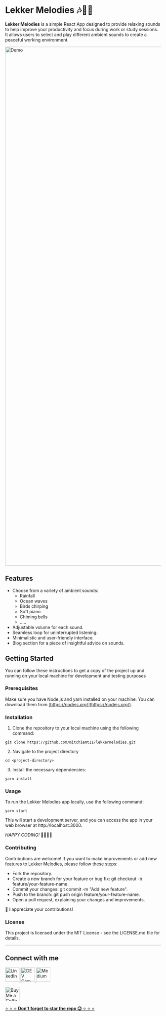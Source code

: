 # Lekker Melodies 🎶🎼🎵


**Lekker Melodies** is a simple React App designed to provide relaxing sounds to help improve your productivity and focus during work or study sessions. It allows users to select and play different ambient sounds to create a peaceful working environment.

<img width="1680" alt="Demo" src="https://github.com/mitchiemt11/lekkermelodies/assets/74592107/12b0b472-4019-4389-bacd-0796b7e1df61">



## Features

- Choose from a variety of ambient sounds:
  - Rainfall
  - Ocean waves
  - Birds chirping
  - Soft piano
  - Chiming bells
  - .....
- Adjustable volume for each sound.
- Seamless loop for uninterrupted listening.
- Minimalistic and user-friendly interface.
- Blog section for a piece of insightful advice on sounds.


## Getting Started

You can follow these instructions to get a copy of the project up and running on your local machine for development and testing purposes

### Prerequisites

Make sure you have Node.js and yarn installed on your machine. You can download them from [https://nodejs.org/](https://nodejs.org/).

### Installation

1. Clone the repository to your local machine using the following command:

 ```
 git clone https://github.com/mitchiemt11/lekkermelodies.git
 ```

2. Navigate to the project directory

```
cd <project-directory>
```

3. Install the necessary dependencies:

```
yarn install
```

### Usage
To run the Lekker Melodies app locally, use the following command:
```
yarn start
```

This will start a development server, and you can access the app in your web browser at http://localhost:3000.

_HAPPY CODING!_ 🎉🎉🎉🎉


### Contributing
Contributions are welcome! If you want to make improvements or add new features to Lekker Melodies, please follow these steps:

- Fork the repository.
- Create a new branch for your feature or bug fix: git checkout -b feature/your-feature-name.
- Commit your changes: git commit -m "Add new feature".
- Push to the branch: git push origin feature/your-feature-name.
- Open a pull request, explaining your changes and improvements.

🎉 I appreciate your contributions!

### License
This project is licensed under the MIT License - see the LICENSE.md file for details.

-------

## Connect with me

<a href='https://www.linkedin.com/in/mitchell-mutandah-5726aa212/' target='_blank'><img height='35' style='border:0px;height:46px;' src='https://images.rawpixel.com/image_png_800/czNmcy1wcml2YXRlL3Jhd3BpeGVsX2ltYWdlcy93ZWJzaXRlX2NvbnRlbnQvbHIvdjk4Mi1kNS0xMF8xLnBuZw.png' border='0' alt='LinkedIn' />
<a href='https://dev.to/mitchiemt11' target='_blank'><img height='35' style='border:0px;height:46px;' src='https://dev-to-uploads.s3.amazonaws.com/uploads/logos/resized_logo_UQww2soKuUsjaOGNB38o.png' border='0' alt='DEV Community' />
<a href='https://medium.com/@mitchiemt11' target='_blank'><img height='35' style='border:0px;height:46px;' src='https://cdn.icon-icons.com/icons2/2997/PNG/512/medium_logo_icon_187624.png' border='0' alt='Medium' />



<a href='https://ko-fi.com/iammtander' target='_blank'><img height='35' style='border:0px;height:46px;' src='https://az743702.vo.msecnd.net/cdn/kofi3.png?v=0' border='0' alt='Buy Me a Coffee at ko-fi.com' />


 ⭐ ⭐ ⭐ **Don't forget to star the repo 😉** ⭐ ⭐ ⭐

